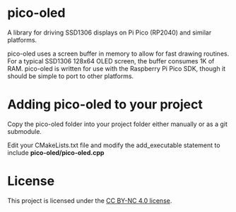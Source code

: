 # pico-oled
A library for driving SSD1306 displays on Pi Pico (RP2040) and similar platforms.

pico-oled uses a screen buffer in memory to allow for fast drawing routines. For a typical SSD1306 128x64 OLED screen, the buffer consumes 1K of RAM. pico-oled is written for use with the Raspberry Pi Pico SDK, though it should be simple to port to other platforms.


# Adding pico-oled to your project
Copy the pico-oled folder into your project folder either manually or as a git submodule. 

Edit your CMakeLists.txt file and modify the add_executable statement to include __pico-oled/pico-oled.cpp__


# License
This project is licensed under the [CC BY-NC 4.0 license](https://creativecommons.org/licenses/by-nc/4.0/).

